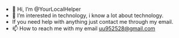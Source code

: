 - 👋 Hi, I’m @YourLocalHelper
- 👀 I’m interested in technology, i know a lot about technology.
- If you need help with anything just contact me through my email.
- 📫 How to reach me with my email uu952528@gmail.com

<!---
YourLocalHelper/YourLocalHelper is a ✨ special ✨ repository because its `README.md` (this file) appears on your GitHub profile.
You can click the Preview link to take a look at your changes.
--->
